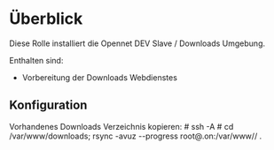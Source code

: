 # Überblick
Diese Rolle installiert die Opennet DEV Slave / Downloads Umgebung.

Enthalten sind:
* Vorbereitung der Downloads Webdienstes

## Konfiguration

Vorhandenes Downloads Verzeichnis kopieren:
<client># ssh -A <new-host>
<new-host># cd /var/www/downloads; rsync -avuz --progress root@<old-host>.on:/var/www/<old-path>/ .
